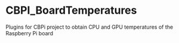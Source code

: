 # CBPI_BoardTemperatures
Plugins for CBPi project to obtain CPU and GPU temperatures of the Raspberry Pi board
